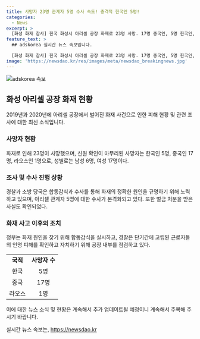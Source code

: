 ```yaml
---
title: 사망자 23명 관계자 5명 수사 속도! 충격적 한국인 5명!
categories:
  - News
excerpt: >
  [화성 화재 참사] 한국 화성시 아리셀 공장 화재로 23명 사망. 17명 중국인, 5명 한국인, 1명 라오스인. 경찰과 소방 당국 합동감식 진행, 공장 관계자 5명 입건. 화재원인 조사, 부검 및 DNA 채취 계획. 아리셀 2019년 리튬 보관 위법 적발, 2020년 소방시설 작동 불량 시정명령 받아. 현재 위반 사항 없으나 화재 원인 조사 진행 중. (150자)
feature_text: >
  ## adskorea 실시간 뉴스 속보입니다.

  [화성 화재 참사] 한국 화성시 아리셀 공장 화재로 23명 사망. 17명 중국인, 5명 한국인, 1명 라오스인. 경찰과 소방 당국 합동감식 진행, 공장 관계자 5명 입건. 화재원인 조사, 부검 및 DNA 채취 계획. 아리셀 2019년 리튬 보관 위법 적발, 2020년 소방시설 작동 불량 시정명령 받아. 현재 위반 사항 없으나 화재 원인 조사 진행 중. (150자)
image: 'https://newsdao.kr/res/images/meta/newsdao_breakingnews.jpg'
---
```


<p><img src="https://newsdao.kr/res/images/meta/newsdao_breakingnews.jpg" alt="adskorea 속보" /></p>

<h2 data-ke-size="size26">화성 아리셀 공장 화재 현황</h2>

<p data-ke-size="size16">2019년과 2020년에 아리셀 공장에서 벌어진 화재 사건으로 인한 피해 현황 및 관련 조사에 대한 최신 소식입니다.</p>

<h3>사망자 현황</h3>

<p data-ke-size="size16">화재로 인해 23명이 사망했으며, 신원 확인이 마무리된 사망자는 한국인 5명, 중국인 17명, 라오스인 1명으로, 성별로는 남성 6명, 여성 17명이다.</p>

<h3>조사 및 수사 진행 상황</h3>

<p data-ke-size="size16">경찰과 소방 당국은 합동감식과 수사를 통해 화재의 정확한 원인을 규명하기 위해 노력하고 있으며, 아리셀 관계자 5명에 대한 수사가 본격화되고 있다. 또한 벌금 처분을 받은 사실도 확인되었다.</p>

<h3>화재 사고 이후의 조치</h3>

<p data-ke-size="size16">정부는 화재 원인을 찾기 위해 합동감식을 실시하고, 경찰은 단기간에 고립된 근로자들의 인명 피해를 확인하고 자치하기 위해 공장 내부를 점검하고 있다.</p>

<table>
    <tbody>
        <tr>
            <td style="text-align: center; height: 17px;"><b>국적</b></td>
            <td style="text-align: center; height: 17px;"><b>사망자 수</b></td>
        </tr>
        <tr>
            <td style="text-align: center; height: 17px;">한국</td>
            <td style="text-align: center; height: 17px;">5명</td>
        </tr>
        <tr>
            <td style="text-align: center; height: 17px;">중국</td>
            <td style="text-align: center; height: 17px;">17명</td>
        </tr>
        <tr>
            <td style="text-align: center; height: 17px;">라오스</td>
            <td style="text-align: center; height: 17px;">1명</td>
        </tr>
    </tbody>
</table>

<p data-ke-size="size16">이에 대한 뉴스 소식 및 현황은 계속해서 추가 업데이트될 예정이니 계속해서 주목해 주시기 바랍니다.</p>
실시간 뉴스 속보는, <a href="https://newsdao.kr" rel="dofollow">https://newsdao.kr</a>


